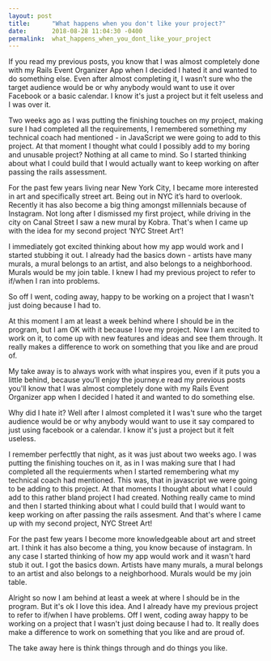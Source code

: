 ```yaml
---
layout: post
title:      "What happens when you don't like your project?"
date:       2018-08-28 11:04:30 -0400
permalink:  what_happens_when_you_dont_like_your_project
---
```



If you read my previous posts, you know that I was almost completely done with my Rails Event Organizer App when I decided I hated it and wanted to do something else. Even after almost completing it, I wasn’t sure who the target audience would be or why anybody would want to use it over Facebook or a basic calendar. I know it's just a project but it felt useless and I was over it.

Two weeks ago as I was putting the finishing touches on my project, making sure I had completed all the requirements, I remembered something my technical coach had mentioned - in JavaScript we were going to add to this project. At that moment I thought what could I possibly add to my boring and unusable project? Nothing at all came to mind. So I started thinking about what I could build that I would actually want to keep working on after passing the rails assessment.

For the past few years living near New York City, I became more interested in art and specifically street art. Being out in NYC it’s hard to overlook. Recently it has also become a big thing amongst millennials because of Instagram. Not long after I dismissed my first project, while driving in the city on Canal Street I saw a new mural by Kobra. That's when I came up with the idea for my second project ‘NYC Street Art’!

I immediately got excited thinking about how my app would work and I started stubbing it out. I already had the basics down - artists have many murals, a mural belongs to an artist, and also belongs to a neighborhood. Murals would be my join table. I knew I had my previous project to refer to if/when I ran into problems.

So off I went, coding away, happy to be working on a project that I wasn't just doing because I had to.

At this moment I am at least a week behind where I should be in the program, but I am OK with it because I love my project. Now I am excited to work on it, to come up with new features and ideas and see them through. It really makes a difference to work on something that you like and are proud of.

My take away is to always work with what inspires you, even if it puts you a little behind, because you’ll enjoy the journey.e read my previous posts you'll know that I was almost completely done with my Rails Event Organizer app when I decided I hated it and wanted to do something else. 

Why did I hate it? Well after I almost completed it I was't sure who the target audience would be or why anybody would want to use it say compared to just using facebook or a calendar. I know it's just a project but it felt useless. 

I remember perfecttly that night, as it was just about two weeks ago. I was putting the finishing touches on it, as in I was making sure that I had completed all the requierments when I started remembering what my technical coach had mentioned. This was, that in javascript we were going to be adding to this project. At that moments I thought about what I could add to this rather bland project I had created. Nothing really came to mind and then I started thinking about what I could build that I would want to keep working on after passing the rails assesment. And that's where I came up with my second project, NYC Street Art! 

For the past few years I become more knowledgeable about art and street art. I think it has also become a thing, you know because of instagram. In any case I started thinking of how my app would work and it wasn't hard stub it out. I got the basics down.  Artists have many murals, a mural belongs to an artist and also belongs to a neighborhood. Murals would be my join table.

Alright so now I am behind at least a week at where I should be in the program. But it's ok I love this idea. And I already have my previous project to refer to if/when I have problems. Off I went, coding away  happy to be working on a project that I wasn't just doing because I had to. It really does make a difference to work on something that you like and are proud of.

The take away here is think things through and do things you like.
